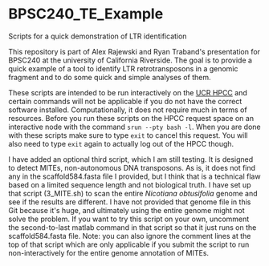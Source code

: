# BPSC240_TE_Example
Scripts for a quick demonstration of LTR identification

This repository is part of Alex Rajewski and Ryan Traband's presentation for BPSC240 at the university of California Riverside. The goal is to provide a quick example of a tool to identify LTR retrotransposons in a genomic fragment and to do some quick and simple analyses of them.

These scripts are intended to be run interactively on the [UCR HPCC](http://hpcc.ucr.edu) and certain commands will not be applicable if you do not have the correct software installed. Computationally, it does not require much in terms of resources. Before you run these scripts on the HPCC request space on an interactive node with the command `srun --pty bash -l`. When you are done with these scripts make sure to type `exit` to cancel this request. You will also need to type `exit` again to actually log out of the HPCC though.

I have added an optional third script, which I am still testing. It is designed to detect MITEs, non-autonomous DNA transposons. As is, it does not find any in the scaffold584.fasta file I provided, but I think that is a technical flaw based on a limited sequence length and not biological truth. I have set up that script (3_MITE.sh) to scan the entire *Nicotiana obtusifolia* genome and see if the results are different. I have not provided that genome file in this Git because it's huge, and ultimately using the entire genome might not solve the problem. If you want to try this script on your own, uncomment the second-to-last matlab command in that script so that it just runs on the scaffold584.fasta file. Note: you can also ignore the comment lines at the top of that script which are only applicable if you submit the script to run non-interactively for the entire genome annotation of MITEs.

